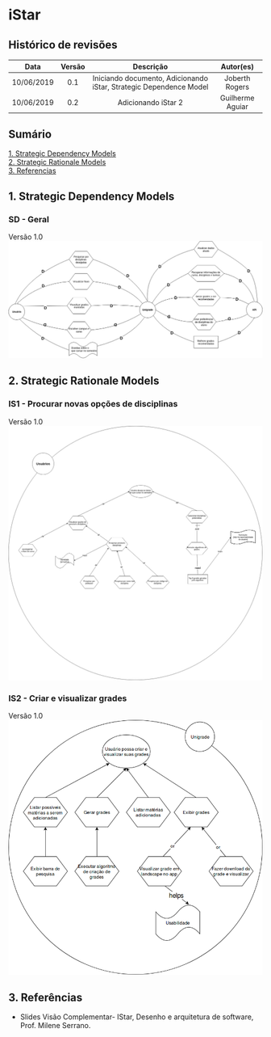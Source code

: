# iStar

## Histórico de revisões

|   Data   |  Versão  |        Descrição       |          Autor(es)          |
|:--------:|:--------:|:----------------------:|:---------------------------:|
|10/06/2019|    0.1   | Iniciando documento, Adicionando iStar, Strategic Dependence Model | Joberth Rogers |
|10/06/2019|    0.2   | Adicionando iStar 2 | Guilherme Aguiar |

## Sumário

[1. Strategic Dependency Models](#1-strategic-dependency-models) <br>
[2. Strategic Rationale Models](#2-strategic-rationale-models) <br>
[3. Referencias](#3-referencias) <br>

## 1. Strategic Dependency Models

### SD - Geral

Versão 1.0 <br>
[![strategic](img/strategic.png)](img/strategic.png)

## 2. Strategic Rationale Models

### IS1 - Procurar novas opções de disciplinas

Versão 1.0 <br>
[![strategic](img/istar-interesses.png)](img/istar-interesses.png)

### IS2 - Criar e visualizar grades

Versão 1.0 <br>
[![strategic](img/istar-unigrade.png)](img/istar-unigrade.png)

## 3. Referências

* Slides Visão Complementar- IStar, Desenho e arquitetura de software, Prof. Milene Serrano. <br>
